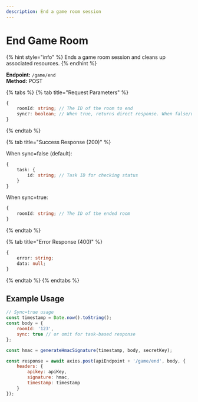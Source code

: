 ```yaml
---
description: End a game room session
---
```


# End Game Room

{% hint style="info" %} Ends a game room session and cleans up associated resources. {% endhint %}

**Endpoint:** `/game/end`  
**Method:** POST

{% tabs %} {% tab title="Request Parameters" %}

```typescript
{
    roomId: string; // The ID of the room to end
    sync?: boolean; // When true, returns direct response. When false/undefined, returns a task ID for polling status
}
```

{% endtab %}

{% tab title="Success Response (200)" %}

When sync=false (default):

```typescript
{
    task: {
        id: string; // Task ID for checking status
    }
}
```

When sync=true:

```typescript
{
    roomId: string; // The ID of the ended room
}
```

{% endtab %}

{% tab title="Error Response (400)" %}

```typescript
{
    error: string;
    data: null;
}
```

{% endtab %} {% endtabs %}

## Example Usage

```javascript
// Sync=true usage
const timestamp = Date.now().toString();
const body = {
    roomId: '123',
    sync: true // or omit for task-based response
};

const hmac = generateHmacSignature(timestamp, body, secretKey);

const response = await axios.post(apiEndpoint + '/game/end', body, {
    headers: {
        apikey: apiKey,
        signature: hmac,
        timestamp: timestamp
    }
});
```
